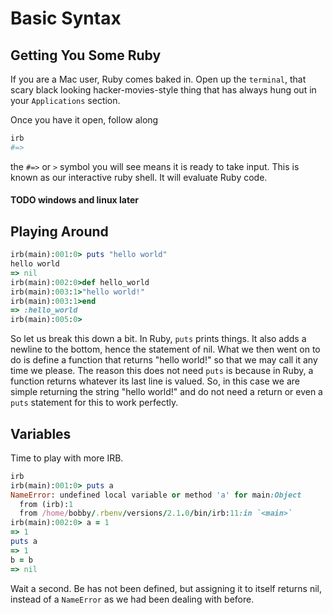 # Basic Syntax

## Getting You Some Ruby
If you are a Mac user, Ruby comes baked in. Open up the `terminal`, that scary
black looking hacker-movies-style thing that has always hung out in your `Applications` section.

Once you have it open, follow along

```BASH
irb
#=>
```
the `#=>` or `>` symbol you will see means it is ready to take input. This is known as our 
interactive ruby shell. It will evaluate Ruby code.

#### TODO windows and linux later

## Playing Around

```RUBY
irb(main):001:0> puts "hello world"
hello world
=> nil
irb(main):002:0>def hello_world
irb(main):003:1>"hello world!"
irb(main):003:1>end
=> :hello_world
irb(main):005:0>
```

So let us break this down a bit. In Ruby, `puts` prints things. It also adds a newline to the
bottom, hence the statement of nil. What we then went on to do is define a function that
returns "hello world!" so that we may call it any time we please. The reason this does
not need `puts` is because in Ruby, a function returns whatever its last line is valued. So, in
this case we are simple returning the string "hello world!" and do not need a return or even a `puts`
statement for this to work perfectly.

## Variables
Time to play with more IRB.

```RUBY
irb
irb(main):001:0> puts a
NameError: undefined local variable or method 'a' for main:Object
  from (irb):1
  from /home/bobby/.rbenv/versions/2.1.0/bin/irb:11:in `<main>`
irb(main):002:0> a = 1
=> 1
puts a
=> 1
b = b
=> nil
```

Wait a second. Be has not been defined, but assigning it to itself returns nil, instead of
a `NameError` as we had been dealing with before.
